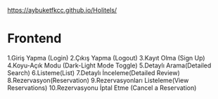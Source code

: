 https://aybuketfkcc.github.io/Holitels/

# Frontend #
1.Giriş Yapma (Login)
2.Çıkış Yapma (Logout)
3.Kayıt Olma (Sign Up)
4.Koyu-Açık Modu (Dark-Light Mode Toggle)
5.Detaylı Arama(Detailed Search)
6.Listeme(List)
7.Detaylı İnceleme(Detailed Review)
8.Rezervasyon(Reservation)
9.Rezervasyonları Listeleme(View Reservations)
10.Rezervasyonu İptal Etme (Cancel a Reservation)

